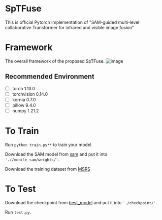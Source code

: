 # SpTFuse
This is official Pytorch implementation of "SAM-guided multi-level collaborative Transformer for infrared and visible image fusion"

# Framework
The overall framework of the proposed SpTFuse.
![image](https://github.com/Chenjia-Yang/KDFuse/blob/main/image/framework.png)

## Recommended Environment
 - [ ] torch  1.13.0
 - [ ] torchvision 0.14.0
 - [ ] kornia 0.7.0
 - [ ] pillow  9.4.0
 - [ ] numpy 1.21.2

# To Train

Run ```python train.py**``` to train your model.

Download the SAM model from [sam](https://pan.baidu.com/s/1ARi3yGOQk5kch3mKCMukiA?pwd=p24w) and put it into `'.//mobile_sam/weights/'`.

Download the training dataset from [MSRS](https://pan.baidu.com/s/18q_3IEHKZ48YBy2PzsOtRQ?pwd=MSRS)

# To Test

Download the checkpoint from [best_model](https://pan.baidu.com/s/1W1xBE89vY4WMgPldtVBM0g?pwd=om94) and put it into `'./checkpoint/'`.

Run `test.py`.
